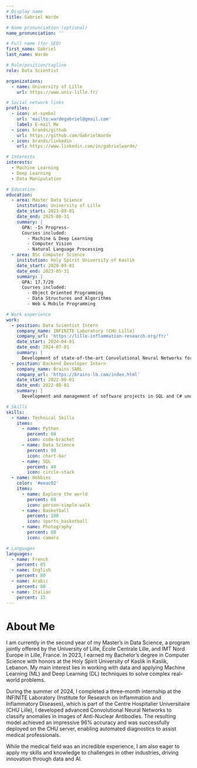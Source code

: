 ```yaml
---
# Display name
title: Gabriel Warde

# Name pronunciation (optional)
name_pronunciation: ''

# Full name (for SEO)
first_name: Gabriel
last_name: Warde

# Role/position/tagline
role: Data Scientist

organizations:
  - name: University of Lille
    url: https://www.univ-lille.fr/

# Social network links
profiles:
  - icon: at-symbol
    url: 'mailto:wardegabriel@gmail.com'
    label: E-mail Me
  - icon: brands/github
    url: https://github.com/GabrielWarde
  - icon: brands/linkedin
    url: https://www.linkedin.com/in/gabrielwarde/

# Interests
interests:
  - Machine Learning
  - Deep Learning
  - Data Manipulation

# Education
education:
  - area: Master Data Science
    institution: University of Lille
    date_start: 2023-09-01
    date_end: 2025-08-31
    summary: |
      GPA: -In Progress-
      Courses included:
        - Machine & Deep Learning
        - Computer Vision
        - Natural Language Processing
  - area: BSc Computer Science
    institution: Holy Spirit University of Kaslik
    date_start: 2020-09-01
    date_end: 2023-05-31
    summary: |
      GPA: 17.7/20
      Courses included:
        - Object Oriented Programming
        - Data Structures and Algorithms
        - Web & Mobile Programming

# Work experience
work:
  - position: Data Scientist Intern
    company_name: INFINITE Laboratory (CHU Lille)
    company_url: 'https://lille-inflammation-research.org/fr/'
    date_start: 2024-04-01
    date_end: 2024-07-01
    summary: |
      Development of state-of-the-art Convolutional Neural Networks for the classification of anomalies on images of Anti-Nuclear Antibodies. The most efficient model, achieving an accuracy rate of 96%, was deployed on the Lille University Hospital server for continuous use.
  - position: Backend Developer Intern
    company_name: Brains SARL
    company_url: 'https://brains-lb.com/index.html'
    date_start: 2022-06-01
    date_end: 2022-08-01
    summary: |
      Development and management of software projects in SQL and C# under .NET for local and international companies, including the design of invoicing systems and the creation of databases. Projects delivered on time with a high level of customer satisfaction.

# Skills
skills:
  - name: Technical Skills
    items:
      - name: Python
        percent: 80
        icon: code-bracket
      - name: Data Science
        percent: 90
        icon: chart-bar
      - name: SQL
        percent: 40
        icon: circle-stack
  - name: Hobbies
    color: '#eeac02'
    items:
      - name: Explore the world
        percent: 60
        icon: person-simple-walk
      - name: Basketball
        percent: 100
        icon: sports_basketball
      - name: Photography
        percent: 80
        icon: camera

# Languages
languages:
  - name: French
    percent: 85
  - name: English
    percent: 80
  - name: Arabic
    percent: 80
  - name: Italian
    percent: 15
---
```

# About Me
I am currently in the second year of my Master’s in Data Science, a program jointly offered by the University of Lille, École Centrale Lille, and IMT Nord Europe in Lille, France. In 2023, I earned my Bachelor’s degree in Computer Science with honors at the Holy Spirit University of Kaslik in Kaslik, Lebanon. My main interest lies in working with data and applying Machine Learning (ML) and Deep Learning (DL) techniques to solve complex real-world problems.

During the summer of 2024, I completed a three-month internship at the INFINITE Laboratory (Institute for Research on Inflammation and Inflammatory Diseases), which is part of the Centre Hospitalier Universitaire (CHU Lille), I developed advanced Convolutional Neural Networks to classify anomalies in images of Anti-Nuclear Antibodies. The resulting model achieved an impressive 96% accuracy and was successfully deployed on the CHU server, enabling automated diagnostics to assist medical professionals.

While the medical field was an incredible experience, I am also eager to apply my skills and knowledge to challenges in other industries, driving innovation through data and AI.
